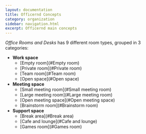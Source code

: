 ```yaml
---
layout: documentation
title: Officernd Concepts
category: organization
sidebar: navigation.html
excerpt: Officernd main concepts
---
```


_Office Rooms and Desks_ has 9 different room types, grouped in 3 categories:

* **Work space**
    * [Empty room](#Empty room)
    * [Private room](#Private room)
    * [Team room](#Team room)
    * [Open space](#Open space)
* **Meeting space**
    * [Small meeting room](#Small meeting room) 
    * [Large meeting room](#Large meeting room) 
    * [Open meeting space](#Open meeting space) 
    * [Brainstorm room](#Brainstorm room) 
* **Support space**
    * [Break area](#Break area)
    * [Cafe and lounge](#Cafe and lounge)
    * [Games room](#Games room)